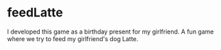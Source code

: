# feedLatte
I developed this game as a birthday present for my girlfriend. A fun game where we try to feed my girlfriend's dog Latte.
